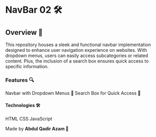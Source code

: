 # NavBar 02 🛠️

## Overview 📝
This repository houses a sleek and functional navbar implementation designed to enhance user navigation experience on websites. With dropdown menus, users can easily access subcategories or related content. Plus, the inclusion of a search box ensures quick access to specific information.

### Features 🔍

Navbar with Dropdown Menus 📌
Search Box for Quick Access 🔎

#### Technologies 🛠️ 

HTML
CSS
JavaScript

Made by **Abdul Qadir Azam 🚀**
